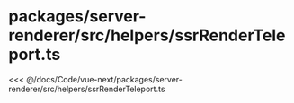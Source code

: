 # packages/server-renderer/src/helpers/ssrRenderTeleport.ts

<<< @/docs/Code/vue-next/packages/server-renderer/src/helpers/ssrRenderTeleport.ts
